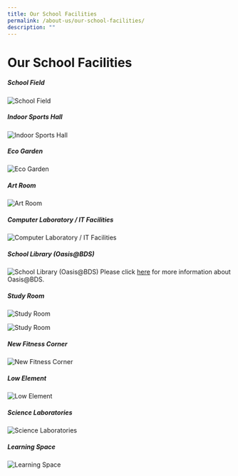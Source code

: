 ```yaml
---
title: Our School Facilities
permalink: /about-us/our-school-facilities/
description: ""
---
```

Our School Facilities
=====================

##### **School Field**
![School Field](/images/School%20Field.jpg)
<br>

##### **Indoor Sports Hall**
![Indoor Sports Hall](/images/Indoor%20Sports%20Hall%201.jpg)
<br>

##### **Eco Garden**
![Eco Garden](/images/Eco%20Garden.jpeg)
<br>

##### **Art Room**
![Art Room](/images/Art%20Room.png)
<br>

##### **Computer Laboratory / IT Facilities**
![Computer Laboratory / IT Facilities](/images/Computer%20Laboratory%201.jpg)
<br>

##### **School Library (Oasis@BDS)**
![School Library (Oasis@BDS)](/images/Library%201.jpg)
Please click [here](/about-us/our-school-facilities/oasis-at-bds) for more information about Oasis@BDS.

##### **Study Room**
![Study Room](/images/Study%20room%202.jpeg)

![Study Room](/images/Study%20room%201.jpeg)

##### **New Fitness Corner** <br>
![New Fitness Corner](/images/New%20Fitness%20Corner.jpg)

##### **Low Element** <br>
![Low Element](/images/Low%20Element.jpg)

##### **Science Laboratories**
![Science Laboratories](/images/science%20lab.png)
<br>



##### **Learning Space**
![Learning Space](/images/Learning%20Spaces%2001.jpg)